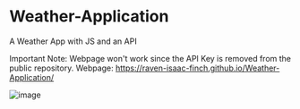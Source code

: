 # Weather-Application
A Weather App with JS and an API

Important Note: Webpage won't work since the API Key is removed from the public repository.
Webpage: https://raven-isaac-finch.github.io/Weather-Application/

![image](https://user-images.githubusercontent.com/99633768/168808717-c49a047a-377f-485b-b511-1b37416bf5b1.png)
